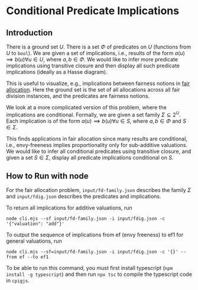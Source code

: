 # Conditional Predicate Implications

## Introduction

There is a ground set $U$.
There is a set $Φ$ of predicates on $U$ (functions from $U$ to `bool`).
We are given a set of implications, i.e., results of the form
$a(u) ⟹ b(u) ∀ u ∈ U$, where $a, b ∈ Φ$.
We would like to infer more predicate implications using transitive closure
and then display all such predicate implications (ideally as a Hasse diagram).

This is useful to visualize, e.g., implications between fairness notions
in [fair allocation](https://en.wikipedia.org/wiki/Fair_division).
Here the ground set is the set of all allocations across all fair division instances,
and the predicates are fairness notions.

We look at a more complicated version of this problem, where the implications are conditional.
Formally, we are given a set family $Σ ⊆ 2^U$.
Each implication is of the form $a(u) ⟹ b(u) ∀ u ∈ S$, where $a, b ∈ Φ$ and $S ∈ Σ$.

This finds applications in fair allocation since many results are conditional,
i.e., envy-freeness implies proportionality only for sub-additive valuations.
We would like to infer all conditional predicates using transitive closure,
and given a set $S ∈ Σ$, display all predicate implications conditional on $S$.

## How to Run with node

For the fair allocation problem, `input/fd-family.json` describes the family $Σ$
and `input/fdig.json` describes the predicates and implications.

To return all implications for additive valuations, run

    node cli.mjs --sf input/fd-family.json -i input/fdig.json -c '{"valuation": "add"}'

To output the sequence of implications from ef (envy freeness) to ef1 for general valuations, run

    node cli.mjs --sf=input/fd-family.json -i input/fdig.json -c '{}' --from ef --to ef1

To be able to run this command, you must first install typescript (`npm install -g typescript`)
and then run `npx tsc` to compile the typescript code in `cpigjs`.
